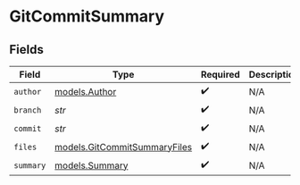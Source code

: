 # GitCommitSummary


## Fields

| Field                                                              | Type                                                               | Required                                                           | Description                                                        |
| ------------------------------------------------------------------ | ------------------------------------------------------------------ | ------------------------------------------------------------------ | ------------------------------------------------------------------ |
| `author`                                                           | [models.Author](../models/author.md)                               | :heavy_check_mark:                                                 | N/A                                                                |
| `branch`                                                           | *str*                                                              | :heavy_check_mark:                                                 | N/A                                                                |
| `commit`                                                           | *str*                                                              | :heavy_check_mark:                                                 | N/A                                                                |
| `files`                                                            | [models.GitCommitSummaryFiles](../models/gitcommitsummaryfiles.md) | :heavy_check_mark:                                                 | N/A                                                                |
| `summary`                                                          | [models.Summary](../models/summary.md)                             | :heavy_check_mark:                                                 | N/A                                                                |